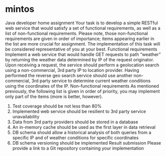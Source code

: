 # mintos
Java developer home assignment
Your task is to develop a simple RESTful web service that would satisfy a set of functional requirements, as
well as a list of non-functional requirements. Please note, those non-functional requirements are given in
order of importance; items appearing earlier in the list are more crucial for assignment.
The implementation of this task will be considered representative of you at your best.
Functional requirements
Implement a web service that would handle GET requests to path “weather” by returning the weather data
determined by IP of the request originator.
Upon receiving a request, the service should perform a geolocation search using a non-commercial, 3rd party
IP to location provider.
Having performed the reverse geo search service should use another non-commercial, 3rd party service to
determine current weather conditions using the coordinates of the IP.
Non-functional requirements
As mentioned previously, the following list is given in order of priority, you may implement only part of the
items (more is better, however).
1. Test coverage should be not less than 80%
2. Implemented web service should be resilient to 3rd party service unavailability
3. Data from 3rd party providers should be stored in a database
4. An in-memory cache should be used as the first layer in data retrieval
5. DB schema should allow a historical analysis of both queries from a specific IP and of weather
conditions for specific coordinates
6. DB schema versioning should be implemented
Result submission
Please provide a link to a Git repository containing your implementation
